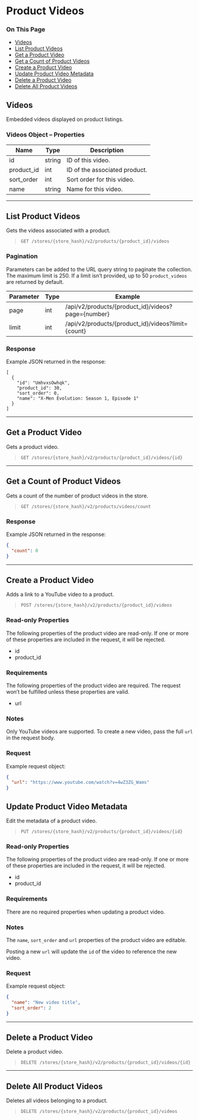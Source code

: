 # Product Videos

<div class="otp" id="no-index">

### On This Page
- [Videos](#videos)
- [List Product Videos](#list-product-videos)
- [Get a Product Video](#get-a-product-video)
- [Get a Count of Product Videos](#get-a-count-of-product-videos)
- [Create a Product Video](#create-a-product-video)
- [Update Product Video Metadata](#update-product-video-metadata)
- [Delete a Product Video](#delete-a-product-video)
- [Delete All Product Videos](#delete-all-product-videos)

</div> 

<a href='#v2-video_object-properties' aria-hidden='true' class='block-anchor'  id='v2-video_object-properties'><i aria-hidden='true' class='linkify icon'></i></a>

## Videos 

Embedded videos displayed on product listings.

### Videos Object – Properties 

| Name | Type | Description |
| --- | --- | --- |
| id | string | ID of this video. |
| product_id | int | ID of the associated product. |
| sort_order | int | Sort order for this video. |
| name | string | Name for this video. |

---

<a href='#v2-video_list-product-videos' aria-hidden='true' class='block-anchor'  id='v2-video_list-product-videos'><i aria-hidden='true' class='linkify icon'></i></a>

## List Product Videos 

Gets the videos associated with a product.

>`GET /stores/{store_hash}/v2/products/{product_id}/videos`


### Pagination 

Parameters can be added to the URL query string to paginate the collection. The maximum limit is 250. If a limit isn’t provided, up to 50 `product_videos` are returned by default.

| Parameter | Type | Example |
| --- | --- | --- |
| page | int | /api/v2/products/{product_id}/videos?page={number} |
| limit | int | /api/v2/products/{product_id}/videos?limit={count} |

### Response 

Example JSON returned in the response:

```
[
  {
    "id": "UmhvxsOwhqk",
    "product_id": 30,
    "sort_order": 0,
    "name": "X-Men Evolution: Season 1, Episode 1"
  }
]
```

---

<a href='#v2-sku_get-product-video' aria-hidden='true' class='block-anchor'  id='v2-sku_get-product-video'><i aria-hidden='true' class='linkify icon'></i></a>

## Get a Product Video 

Gets a product video.

>`GET /stores/{store_hash}/v2/products/{product_id}/videos/{id}`

---

<a href='#v2-video_get-count-video' aria-hidden='true' class='block-anchor'  id='v2-video_get-count-video'><i aria-hidden='true' class='linkify icon'></i></a>

## Get a Count of Product Videos 

Gets a count of the number of product videos in the store.

>`GET /stores/{store_hash}/v2/products/videos/count`


### Response 

Example JSON returned in the response:

```json
{
  "count": 0
}
```

---

<a href='#v2-video_create-product-video' aria-hidden='true' class='block-anchor'  id='v2-video_create-product-video'><i aria-hidden='true' class='linkify icon'></i></a>

## Create a Product Video 

Adds a link to a YouTube video to a product.

>`POST /stores/{store_hash}/v2/products/{product_id}/videos`


### Read-only Properties 

The following properties of the product video are read-only. If one or more of these properties are included in the request, it will be rejected.

*   id
*   product_id

### Requirements 

The following properties of the product video are required. The request won’t be fulfilled unless these properties are valid.

*   url

### Notes 

Only YouTube videos are supported. To create a new video, pass the full `url` in the request body.

### Request 

Example request object:

```json
{
  "url": "https://www.youtube.com/watch?v=4wZ3ZG_Wams"
}
```

<a href='#v2-video_update-product-video-metadata' aria-hidden='true' class='block-anchor'  id='v2-video_update-product-video-metadata'><i aria-hidden='true' class='linkify icon'></i></a>

## Update Product Video Metadata 

Edit the metadata of a product video.

>`PUT /stores/{store_hash}/v2/products/{product_id}/videos/{id}`


### Read-only Properties 

The following properties of the product video are read-only. If one or more of these properties are included in the request, it will be rejected.

*   id
*   product_id

### Requirements 

There are no required properties when updating a product video. 

### Notes 

The `name`, `sort_order` and `url` properties of the product video are editable.

Posting a new `url` will update the `id` of the video to reference the new video.

### Request 

Example request object:

```json
{
  "name": "New video title",
  "sort_order": 2
}
```

---

<a href='#v2-video_delete-product-video' aria-hidden='true' class='block-anchor'  id='v2-video_delete-product-video'><i aria-hidden='true' class='linkify icon'></i></a>

## Delete a Product Video 

Delete a product video.

>`DELETE /stores/{store_hash}/v2/products/{product_id}/videos/{id}`

---

<a href='#v2-video_delete-all-product-video' aria-hidden='true' class='block-anchor'  id='v2-video_delete-all-product-video'><i aria-hidden='true' class='linkify icon'></i></a>

## Delete All Product Videos 

Deletes all videos belonging to a product.

>`DELETE /stores/{store_hash}/v2/products/{product_id}/videos`

